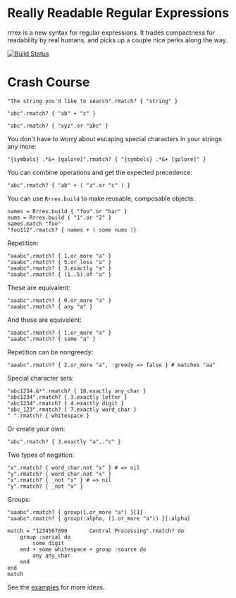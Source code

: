 Really Readable Regular Expressions
================

rrrex is a new syntax for regular expressions. It trades compactness for readability by real humans, and picks up a couple nice perks
along the way.

[![Build Status](http://travis-ci.org/iangreenleaf/rrrex.png)](http://travis-ci.org/iangreenleaf/rrrex)

Crash Course
============

    "The string you'd like to search".rmatch? { "string" }

    "abc".rmatch? { "ab" + "c" }

    "abc".rmatch? { "xyz".or "abc" }

You don't have to worry about escaping special characters in your strings any more:

    "{symbols} .*&+ [galore]".rmatch? { "{symbols} .*&+ [galore]" }

You can combine operations and get the expected precedence:

    "abc".rmatch? { "ab" + ( "z".or "c" ) }

You can use `Rrrex.build` to make reusable, composable objects:

    names = Rrrex.build { "foo".or "bar" }
    nums = Rrrex.build { "1".or "2" }
    names.match "foo"
    "foo112".rmatch? { names + ( some nums )}

Repetition:

    "aaabc".rmatch? { 1.or_more "a" }
    "aaabc".rmatch? { 5.or_less "a" }
    "aaabc".rmatch? { 3.exactly "a" }
    "aaabc".rmatch? { (1..5).of "a" }

These are equivalent:

    "aaabc".rmatch? { 0.or_more "a" }
    "aaabc".rmatch? { any "a" }

And these are equivalent:

    "aaabc".rmatch? { 1.or_more "a" }
    "aaabc".rmatch? { some "a" }

Repetition can be nongreedy:

    "aaabc".rmatch? { 2.or_more "a", :greedy => false } # matches "aa"

Special character sets:

    "abc1234.&*".rmatch? { 10.exactly any_char }
    "abc1234".rmatch? { 3.exactly letter }
    "abc1234".rmatch? { 4.exactly digit }
    "abc_123".rmatch? { 7.exactly word_char }
    " ".rmatch? { whitespace }

Or create your own:

    "abc".rmatch? { 3.exactly "a".."c" }

Two types of negation:

    "x".rmatch? { word_char.not "x" } # => nil
    "y".rmatch? { word_char.not "x" }
    "x".rmatch? { _not "x" } # => nil
    "y".rmatch? { _not "x" }


Groups:

    "aaabc".rmatch? { group(1.or_more "a") }[1]
    "aaabc".rmatch? { group(:alpha, (1.or_more "a")) }[:alpha]

    match = "1234567890       Central Processing".rmatch? do
        group :serial do
            some digit
        end + some whitespace + group :source do
            any any_char
        end
    end
    match

See the [examples](https://github.com/iangreenleaf/rrrex/tree/master/examples/) for more ideas.
